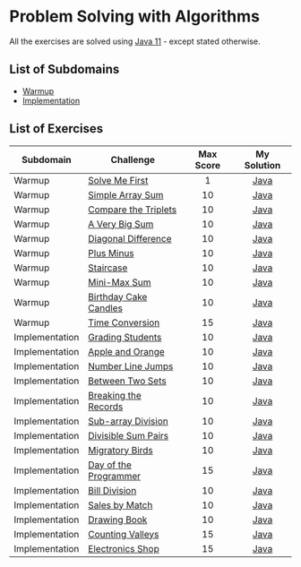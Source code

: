# Problem Solving with Algorithms
All the exercises are solved using [Java 11](https://www.oracle.com/ie/java/technologies/javase-jdk11-downloads.html) - except stated otherwise.
## List of Subdomains
- [Warmup](Warmup)
- [Implementation](Implementation)

## List of Exercises
| Subdomain | Challenge | Max Score | My Solution |
|---|---|:---:|:---:|
| Warmup | [Solve Me First](https://www.hackerrank.com/challenges/solve-me-first)| 1 |[Java](Warmup/SolveMeFirst/src/Solution.java) |
| Warmup | [Simple Array Sum](https://www.hackerrank.com/challenges/simple-array-sum)| 10 |[Java](Warmup/SimpleArraySum/src/Solution.java) |
| Warmup | [Compare the Triplets](https://www.hackerrank.com/challenges/compare-the-triplets)| 10 |[Java](Warmup/CompareTheTriplets/src/Solution.java) |
| Warmup | [A Very Big Sum](https://www.hackerrank.com/challenges/a-very-big-sum)| 10 |[Java](Warmup/AVeryBigSum/src/Solution.java) |
| Warmup | [Diagonal Difference](https://www.hackerrank.com/challenges/diagonal-difference)| 10 |[Java](Warmup/DiagonalDifference/src/Solution.java) |
| Warmup | [Plus Minus](https://www.hackerrank.com/challenges/plus-minus)| 10 |[Java](Warmup/PlusMinus/src/Solution.java) |
| Warmup | [Staircase](https://www.hackerrank.com/challenges/staircase)| 10 |[Java](Warmup/Staircase/src/Solution.java) |
| Warmup | [Mini-Max Sum](https://www.hackerrank.com/challenges/mini-max-sum)| 10 |[Java](Warmup/MiniMaxSum/src/Solution.java) |
| Warmup | [Birthday Cake Candles](https://www.hackerrank.com/challenges/birthday-cake-candles)| 10 |[Java](Warmup/BirthdayCakeCandles/src/Solution.java) |
| Warmup | [Time Conversion](https://www.hackerrank.com/challenges/time-conversion)| 15 |[Java](Warmup/TimeConversion/src/Solution.java) |
| Implementation | [Grading Students](https://www.hackerrank.com/challenges/grading)| 10 |[Java](Implementation/GradingStudents/src/Solution.java) |
| Implementation | [Apple and Orange](https://www.hackerrank.com/challenges/apple-and-orange)| 10 |[Java](Implementation/AppleAndOrange/src/Solution.java) |
| Implementation | [Number Line Jumps](https://www.hackerrank.com/challenges/kangaroo)| 10 |[Java](Implementation/NumberLineJumps/src/Solution.java) |
| Implementation | [Between Two Sets](https://www.hackerrank.com/challenges/between-two-sets)| 10 |[Java](Implementation/BetweenTwoSets/src/Solution.java) |
| Implementation | [Breaking the Records](https://www.hackerrank.com/challenges/breaking-best-and-worst-records)| 10 |[Java](Implementation/BreakingTheRecords/src/Solution.java) |
| Implementation | [Sub-array Division](https://www.hackerrank.com/challenges/the-birthday-bar)| 10 |[Java](Implementation/SubArrayDivision/src/Solution.java) |
| Implementation | [Divisible Sum Pairs](https://www.hackerrank.com/challenges/divisible-sum-pairs)| 10 |[Java](Implementation/DivisibleSumPairs/src/Solution.java) |
| Implementation | [Migratory Birds](https://www.hackerrank.com/challenges/migratory-birds)| 10 |[Java](Implementation/MigratoryBirds/src/Solution.java) |
| Implementation | [Day of the Programmer](https://www.hackerrank.com/challenges/day-of-the-programmer)| 15 |[Java](Implementation/DayOfTheProgrammer/src/Solution.java) |
| Implementation | [Bill Division](https://www.hackerrank.com/challenges/bon-appetit)| 10 |[Java](Implementation/BillDivision/src/Solution.java) |
| Implementation | [Sales by Match](https://www.hackerrank.com/challenges/sock-merchant)| 10 |[Java](Implementation/SalesByMatch/src/Solution.java) |
| Implementation | [Drawing Book](https://www.hackerrank.com/challenges/drawing-book)| 10 |[Java](Implementation/DrawingBook/src/Solution.java) |
| Implementation | [Counting Valleys](https://www.hackerrank.com/challenges/counting-valleys)| 15 |[Java](Implementation/CountingValleys/src/Solution.java) |
| Implementation | [Electronics Shop](https://www.hackerrank.com/challenges/electronics-shop)| 15 |[Java](Implementation/ElectronicsShop/src/Solution.java) |
